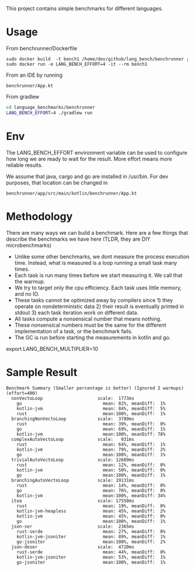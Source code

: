 This project contains simple benchmarks for different languages.

# Usage

From benchrunner/Dockerfile

```
sudo docker build  -t bench1 /home/dev/github/lang_bench/benchrunner ; sudo docker run -e LANG_BENCH_EFFORT=4 -it --rm bench1
```

From an IDE by running

```
benchrunner/App.kt
```

From gradlew

```bash
cd language_benchmarks/benchrunner
LANG_BENCH_EFFORT=4 ./gradlew run
```

# Env

The LANG_BENCH_EFFORT environment variable can be used to configure how long we are ready to wait
for the result.
More effort means more reliable results.

We assume that java, cargo and go are installed in /usr/bin.
For dev purposes, that location can be changed in

```
benchrunner/app/src/main/kotlin/benchrunner/App.kt
```

# Methodology

There are many ways we can build a benchmark.
Here are a few things that describe the benchmarks we have here (TLDR, they are DIY microbenchmarks)

- Unlike some other benchmarks, we dont measure the process execution time. Instead, what is
  measured is a loop running a small task many times.
- Each task is run many times before we start measuring it. We call that the warmup.
- We try to target only the cpu efficiency. Each task uses little memory, and no IO.
- These tasks cannot be optimized away by compilers since 1) they operate on nondeterministic data
  2) their result is eventually printed in stdout 3) each task iteration work on different data.
- All tasks compute a nonsensical number that means nothing.
- These nonsensical numbers must be the same for the different implementation of a task, or the
  benchmark fails.
- The GC is run before starting the measurements in kotlin and go.

export LANG_BENCH_MULTIPLIER=10

# Sample Result

```
Benchmark Summary (Smaller percentage is better) (Ignored 2 warmups) (effort=400) 
  nonVectoLoop                     scale:  1773ms
    go                               mean: 82%, meanDiff:  1%
    kotlin-jvm                       mean: 84%, meanDiff:  5%
    rust                             mean:100%, meanDiff:  1%
  branchingNonVectoLoop            scale:  3789ms
    rust                             mean: 39%, meanDiff:  0%
    go                               mean: 69%, meanDiff:  1%
    kotlin-jvm                       mean:100%, meanDiff: 78%
  complexAutoVectoLoop             scale:   931ms
    rust                             mean: 64%, meanDiff:  1%
    kotlin-jvm                       mean: 79%, meanDiff:  2%
    go                               mean:100%, meanDiff:  1%
  trivialAutoVectoLoop             scale: 12689ms
    rust                             mean: 12%, meanDiff:  0%
    kotlin-jvm                       mean: 50%, meanDiff:  0%
    go                               mean:100%, meanDiff:  1%
  branchingAutoVectoLoop           scale: 19131ms
    rust                             mean: 14%, meanDiff:  0%
    go                               mean: 76%, meanDiff:  0%
    kotlin-jvm                       mean:100%, meanDiff: 34%
  itoa                             scale: 17550ms
    rust                             mean: 19%, meanDiff:  0%
    kotlin-jvm-heapless              mean: 45%, meanDiff:  2%
    kotlin-jvm                       mean: 45%, meanDiff:  0%
    go                               mean:100%, meanDiff:  1%
  json-ser                         scale:  2365ms
    rust-serde                       mean: 27%, meanDiff:  0%
    kotlin-jvm-jsoniter              mean: 89%, meanDiff:  1%
    go-jsoniter                      mean:100%, meanDiff:  2%
  json-deser                       scale:  4720ms
    rust-serde                       mean: 44%, meanDiff:  0%
    kotlin-jvm-jsoniter              mean: 53%, meanDiff:  1%
    go-jsoniter                      mean:100%, meanDiff:  1%

```